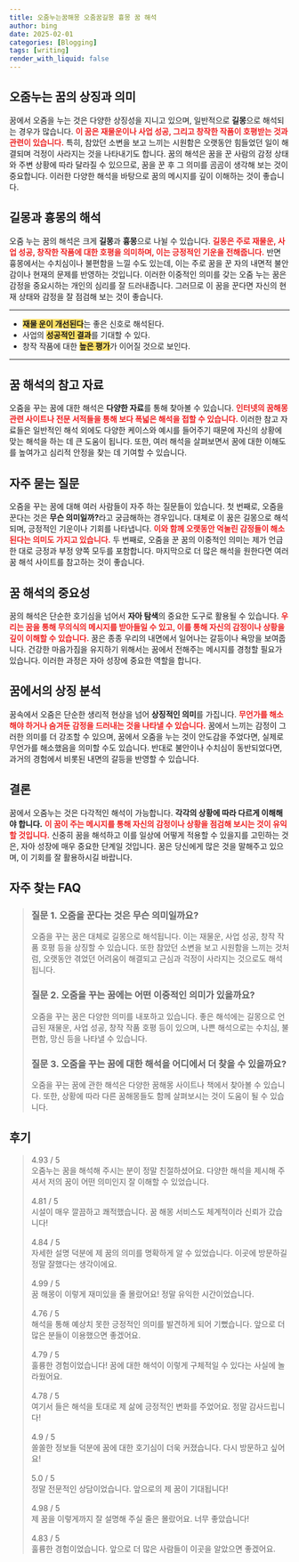 ```yaml
---
title: 오줌누는꿈해몽 오줌꿈길몽 흉몽 꿈 해석
author: bing
date: 2025-02-01
categories: [Blogging]
tags: [writing]
render_with_liquid: false
---
```



<h2 id='오줌누는 꿈의 상징과 의미'>오줌누는 꿈의 상징과 의미</h2>

<p>꿈에서 오줌을 누는 것은 다양한 상징성을 지니고 있으며, 일반적으로 <b>길몽</b>으로 해석되는 경우가 많습니다. <b><span style="color: #ee2323;">이 꿈은 재물운이나 사업 성공, 그리고 창작한 작품이 호평받는 것과 관련이 있습니다.</span></b> 특히, 참았던 소변을 보고 느끼는 시원함은 오랫동안 힘들었던 일이 해결되며 걱정이 사라지는 것을 나타내기도 합니다. 꿈의 해석은 꿈을 꾼 사람의 감정 상태와 주변 상황에 따라 달라질 수 있으므로, 꿈을 꾼 후 그 의미를 곰곰이 생각해 보는 것이 중요합니다. 이러한 다양한 해석을 바탕으로 꿈의 메시지를 깊이 이해하는 것이 좋습니다.</p>

<h2 id='길몽과 흉몽의 해석'>길몽과 흉몽의 해석</h2>

<p>오줌 누는 꿈의 해석은 크게 <b>길몽</b>과 <b>흉몽</b>으로 나뉠 수 있습니다. <b><span style="color: #ee2323;">길몽은 주로 재물운, 사업 성공, 창작한 작품에 대한 호평을 의미하며, 이는 긍정적인 기운을 전해줍니다.</span></b> 반면 흉몽에서는 수치심이나 불편함을 느낄 수도 있는데, 이는 주로 꿈을 꾼 자의 내면적 불안감이나 현재의 문제를 반영하는 것입니다. 이러한 이중적인 의미를 갖는 오줌 누는 꿈은 감정을 중요시하는 개인의 심리를 잘 드러내줍니다. 그러므로 이 꿈을 꾼다면 자신의 현재 상태와 감정을 잘 점검해 보는 것이 좋습니다.</p>

<hr />

<ul>
    <li><b><span style="background-color: #ffe066;">재물 운이 개선된다</span></b>는 좋은 신호로 해석된다.</li>
    <li>사업의 <b><span style="background-color: #ffe066;">성공적인 결과</span></b>를 기대할 수 있다.</li>
    <li>창작 작품에 대한 <b><span style="background-color: #ffe066;">높은 평가</span></b>가 이어질 것으로 보인다.</li>
</ul>

<hr />

<h2 id='꿈 해석의 참고 자료'>꿈 해석의 참고 자료</h2>

<p>오줌을 꾸는 꿈에 대한 해석은 <b>다양한 자료</b>를 통해 찾아볼 수 있습니다. <b><span style="color: #ee2323;">인터넷의 꿈해몽 관련 사이트나 전문 서적들을 통해 보다 폭넓은 해석을 접할 수 있습니다.</span></b> 이러한 참고 자료들은 일반적인 해석 외에도 다양한 케이스와 예시를 들어주기 때문에 자신의 상황에 맞는 해석을 하는 데 큰 도움이 됩니다. 또한, 여러 해석을 살펴보면서 꿈에 대한 이해도를 높여가고 심리적 안정을 찾는 데 기여할 수 있습니다.</p>

<h2 id='자주 묻는 질문'>자주 묻는 질문</h2>

<p>오줌을 꾸는 꿈에 대해 여러 사람들이 자주 하는 질문들이 있습니다. 첫 번째로, 오줌을 꾼다는 것은 <b>무슨 의미일까?</b>라고 궁금해하는 경우입니다. 대체로 이 꿈은 길몽으로 해석되며, 긍정적인 기운이나 기회를 나타냅니다. <b><span style="color: #ee2323;">이와 함께 오랫동안 억눌린 감정들이 해소된다는 의미도 가지고 있습니다.</span></b> 두 번째로, 오줌을 꾼 꿈의 이중적인 의미는 제가 언급한 대로 긍정과 부정 양쪽 모두를 포함합니다. 마지막으로 더 많은 해석을 원한다면 여러 꿈 해석 사이트를 참고하는 것이 좋습니다.</p>

<h2 id='꿈 해석의 중요성'>꿈 해석의 중요성</h2>

<p>꿈의 해석은 단순한 호기심을 넘어서 <b>자아 탐색</b>의 중요한 도구로 활용될 수 있습니다. <b><span style="color: #ee2323;">우리는 꿈을 통해 무의식의 메시지를 받아들일 수 있고, 이를 통해 자신의 감정이나 상황을 깊이 이해할 수 있습니다.</span></b> 꿈은 종종 우리의 내면에서 일어나는 갈등이나 욕망을 보여줍니다. 건강한 마음가짐을 유지하기 위해서는 꿈에서 전해주는 메시지를 경청할 필요가 있습니다. 이러한 과정은 자아 성장에 중요한 역할을 합니다.</p>

<h2 id='꿈에서의 상징 분석'>꿈에서의 상징 분석</h2>

<p>꿈속에서 오줌은 단순한 생리적 현상을 넘어 <b>상징적인 의미</b>를 가집니다. <b><span style="color: #ee2323;">무언가를 해소해야 하거나 숨겨둔 감정을 드러내는 것을 나타낼 수 있습니다.</span></b> 꿈에서 느끼는 감정이 그러한 의미를 더 강조할 수 있으며, 꿈에서 오줌을 누는 것이 안도감을 주었다면, 실제로 무언가를 해소했음을 의미할 수도 있습니다. 반대로 불안이나 수치심이 동반되었다면, 과거의 경험에서 비롯된 내면의 갈등을 반영할 수 있습니다.</p>

<h2 id='결론'>결론</h2>

<p>꿈에서 오줌누는 것은 다각적인 해석이 가능합니다. <b>각각의 상황에 따라 다르게 이해해야 합니다.</b> <b><span style="color: #ee2323;">이 꿈이 주는 메시지를 통해 자신의 감정이나 상황을 점검해 보시는 것이 유익할 것입니다.</span></b> 신중히 꿈을 해석하고 이를 일상에 어떻게 적용할 수 있을지를 고민하는 것은, 자아 성장에 매우 중요한 단계일 것입니다. 꿈은 당신에게 많은 것을 말해주고 있으며, 이 기회를 잘 활용하시길 바랍니다.</p>


<h2 id='자주_찾는_FAQ'>자주 찾는 FAQ</h2>
<div itemscope="" itemtype="https://schema.org/FAQPage"> 
<blockquote> 
<div itemscope="" itemprop="mainEntity" itemtype="https://schema.org/Question"> 
<h3 itemprop="name">질문 1. 오줌을 꾼다는 것은 무슨 의미일까요?</h3> 
<div itemscope="" itemprop="acceptedAnswer" itemtype="https://schema.org/Answer"> 
<span itemprop="text"> 
<p>오줌을 꾸는 꿈은 대체로 길몽으로 해석됩니다. 이는 재물운, 사업 성공, 창작 작품 호평 등을 상징할 수 있습니다. 또한 참았던 소변을 보고 시원함을 느끼는 것처럼, 오랫동안 겪었던 어려움이 해결되고 근심과 걱정이 사라지는 것으로도 해석됩니다.</p> 
</span> 
</div> 
</div> 
<div itemscope="" itemprop="mainEntity" itemtype="https://schema.org/Question"> 
<h3 itemprop="name">질문 2. 오줌을 꾸는 꿈에는 어떤 이중적인 의미가 있을까요?</h3> 
<div itemscope="" itemprop="acceptedAnswer" itemtype="https://schema.org/Answer"> 
<span itemprop="text"> 
<p>오줌을 꾸는 꿈은 다양한 의미를 내포하고 있습니다. 좋은 해석에는 길몽으로 언급된 재물운, 사업 성공, 창작 작품 호평 등이 있으며, 나쁜 해석으로는 수치심, 불편함, 망신 등을 나타낼 수 있습니다.</p> 
</span> 
</div> 
</div> 
<div itemscope="" itemprop="mainEntity" itemtype="https://schema.org/Question"> 
<h3 itemprop="name">질문 3. 오줌을 꾸는 꿈에 대한 해석을 어디에서 더 찾을 수 있을까요?</h3> 
<div itemscope="" itemprop="acceptedAnswer" itemtype="https://schema.org/Answer"> 
<span itemprop="text"> 
<p>오줌을 꾸는 꿈에 관한 해석은 다양한 꿈해몽 사이트나 책에서 찾아볼 수 있습니다. 또한, 상황에 따라 다른 꿈해몽들도 함께 살펴보시는 것이 도움이 될 수 있습니다.</p> 
</span> 
</div> 
</div> 
</blockquote> 
</div>
<h2 id='후기'>후기</h2>
<div itemscope itemtype="https://schema.org/Product">
  <blockquote>
  <div itemprop="review" itemscope itemtype="https://schema.org/Review">
      <div itemprop="reviewRating" itemscope itemtype="https://schema.org/Rating"> <span itemprop="ratingValue">4.93</span> / <span itemprop="bestRating">5</span> </div>
      <span itemprop="reviewBody">오줌누는 꿈을 해석해 주시는 분이 정말 친절하셨어요. 다양한 해석을 제시해 주셔서 저의 꿈이 어떤 의미인지 잘 이해할 수 있었습니다.</span>
  </div>
  <br>
  <div itemprop="review" itemscope itemtype="https://schema.org/Review">
      <div itemprop="reviewRating" itemscope itemtype="https://schema.org/Rating"> <span itemprop="ratingValue">4.81</span> / <span itemprop="bestRating">5</span> </div>
      <span itemprop="reviewBody">시설이 매우 깔끔하고 쾌적했습니다. 꿈 해몽 서비스도 체계적이라 신뢰가 갔습니다!</span>
  </div>
  <br>
  <div itemprop="review" itemscope itemtype="https://schema.org/Review">
      <div itemprop="reviewRating" itemscope itemtype="https://schema.org/Rating"> <span itemprop="ratingValue">4.84</span> / <span itemprop="bestRating">5</span> </div>
      <span itemprop="reviewBody">자세한 설명 덕분에 제 꿈의 의미를 명확하게 알 수 있었습니다. 이곳에 방문하길 정말 잘했다는 생각이에요.</span>
  </div>
  <br>
  <div itemprop="review" itemscope itemtype="https://schema.org/Review">
      <div itemprop="reviewRating" itemscope itemtype="https://schema.org/Rating"> <span itemprop="ratingValue">4.99</span> / <span itemprop="bestRating">5</span> </div>
      <span itemprop="reviewBody">꿈 해몽이 이렇게 재미있을 줄 몰랐어요! 정말 유익한 시간이었습니다.</span>
  </div>
  <br>
  <div itemprop="review" itemscope itemtype="https://schema.org/Review">
      <div itemprop="reviewRating" itemscope itemtype="https://schema.org/Rating"> <span itemprop="ratingValue">4.76</span> / <span itemprop="bestRating">5</span> </div>
      <span itemprop="reviewBody">해석을 통해 예상치 못한 긍정적인 의미를 발견하게 되어 기뻤습니다. 앞으로 더 많은 분들이 이용했으면 좋겠어요.</span>
  </div>
  <br>
  <div itemprop="review" itemscope itemtype="https://schema.org/Review">
      <div itemprop="reviewRating" itemscope itemtype="https://schema.org/Rating"> <span itemprop="ratingValue">4.79</span> / <span itemprop="bestRating">5</span> </div>
      <span itemprop="reviewBody">훌륭한 경험이었습니다! 꿈에 대한 해석이 이렇게 구체적일 수 있다는 사실에 놀라웠어요.</span>
  </div>
  <br>
  <div itemprop="review" itemscope itemtype="https://schema.org/Review">
      <div itemprop="reviewRating" itemscope itemtype="https://schema.org/Rating"> <span itemprop="ratingValue">4.78</span> / <span itemprop="bestRating">5</span> </div>
      <span itemprop="reviewBody">여기서 들은 해석을 토대로 제 삶에 긍정적인 변화를 주었어요. 정말 감사드립니다!</span>
  </div>
  <br>
  <div itemprop="review" itemscope itemtype="https://schema.org/Review">
      <div itemprop="reviewRating" itemscope itemtype="https://schema.org/Rating"> <span itemprop="ratingValue">4.9</span> / <span itemprop="bestRating">5</span> </div>
      <span itemprop="reviewBody">쏠쏠한 정보들 덕분에 꿈에 대한 호기심이 더욱 커졌습니다. 다시 방문하고 싶어요!</span>
  </div>
  <br>
  <div itemprop="review" itemscope itemtype="https://schema.org/Review">
      <div itemprop="reviewRating" itemscope itemtype="https://schema.org/Rating"> <span itemprop="ratingValue">5.0</span> / <span itemprop="bestRating">5</span> </div>
      <span itemprop="reviewBody">정말 전문적인 상담이었습니다. 앞으로의 제 꿈이 기대됩니다!</span>
  </div>
  <br>
  <div itemprop="review" itemscope itemtype="https://schema.org/Review">
      <div itemprop="reviewRating" itemscope itemtype="https://schema.org/Rating"> <span itemprop="ratingValue">4.98</span> / <span itemprop="bestRating">5</span> </div>
      <span itemprop="reviewBody">제 꿈을 이렇게까지 잘 설명해 주실 줄은 몰랐어요. 너무 좋았습니다!</span>
  </div>
  <br>
  <div itemprop="review" itemscope itemtype="https://schema.org/Review">
      <div itemprop="reviewRating" itemscope itemtype="https://schema.org/Rating"> <span itemprop="ratingValue">4.83</span> / <span itemprop="bestRating">5</span> </div>
      <span itemprop="reviewBody">훌륭한 경험이었습니다. 앞으로 더 많은 사람들이 이곳을 알았으면 좋겠어요.</span>
  </div>
  </blockquote>
</div>
